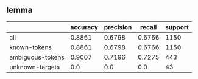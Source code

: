 
## lemma

|                  | accuracy | precision | recall | support |
|------------------|----------|-----------|--------|---------|
| all              | 0.8861   | 0.6798    | 0.6766 | 1150    |
| known-tokens     | 0.8861   | 0.6798    | 0.6766 | 1150    |
| ambiguous-tokens | 0.9007   | 0.7196    | 0.7275 | 443     |
| unknown-targets  | 0.0      | 0.0       | 0.0    | 43      |

